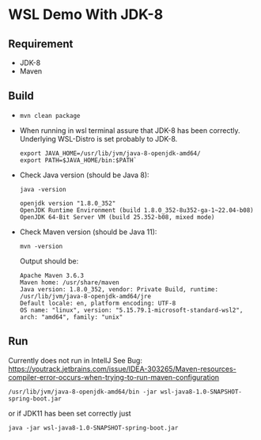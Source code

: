 # WSL Demo With JDK-8

## Requirement
- JDK-8
- Maven

## Build
- ```shell
  mvn clean package
  ```
- When running in wsl terminal assure that JDK-8 has been correctly. Underlying WSL-Distro is set probably to JDK-8.<br />
  ```shell
  export JAVA_HOME=/usr/lib/jvm/java-8-openjdk-amd64/
  export PATH=$JAVA_HOME/bin:$PATH`
  ```
- Check Java version (should be Java 8):
  ```shell
  java -version
  ```
  ```console
  openjdk version "1.8.0_352"
  OpenJDK Runtime Environment (build 1.8.0_352-8u352-ga-1~22.04-b08)
  OpenJDK 64-Bit Server VM (build 25.352-b08, mixed mode)
  ```
- Check Maven version (should be Java 11):
  ```shell 
  mvn -version
  ```
  Output should be:
  ```console
  Apache Maven 3.6.3
  Maven home: /usr/share/maven
  Java version: 1.8.0_352, vendor: Private Build, runtime: /usr/lib/jvm/java-8-openjdk-amd64/jre
  Default locale: en, platform encoding: UTF-8
  OS name: "linux", version: "5.15.79.1-microsoft-standard-wsl2", arch: "amd64", family: "unix"
  ```

## Run
Currently does not run in IntellJ
See Bug: https://youtrack.jetbrains.com/issue/IDEA-303265/Maven-resources-compiler-error-occurs-when-trying-to-run-maven-configuration
```shell
/usr/lib/jvm/java-8-openjdk-amd64/bin -jar wsl-java8-1.0-SNAPSHOT-spring-boot.jar
```
or if JDK11 has been set correctly just
```shell
java -jar wsl-java8-1.0-SNAPSHOT-spring-boot.jar
```
